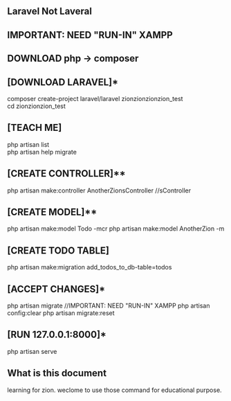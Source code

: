 
## Laravel Not Laveral

## IMPORTANT: NEED "RUN-IN" XAMPP
## DOWNLOAD php -> composer


## [DOWNLOAD LARAVEL]*
composer create-project laravel/laravel zionzionzionzion_test <br />
cd zionzionzion_test <br /> 

## [TEACH ME]
php artisan list <br />
php artisan help migrate <br />

## [CREATE CONTROLLER]**
php artisan make:controller AnotherZionsController 		//sController

## [CREATE MODEL]**
php artisan make:model Todo -mcr
php artisan make:model AnotherZion -m

## [CREATE TODO TABLE]
php artisan make:migration add_todos_to_db-table=todos


## [ACCEPT CHANGES]*
php artisan migrate							//IMPORTANT: NEED "RUN-IN" XAMPP
php artisan config:clear
php artisan migrate:reset


## [RUN 127.0.0.1:8000]*
php artisan serve

## What is this document
learning for zion. weclome to use those command for educational purpose.
